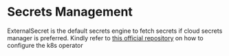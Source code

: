 # Secrets Management
ExternalSecret is the default secrets engine to fetch secrets if cloud secrets manager is preferred. Kindly refer to [this official repository](https://github.com/external-secrets/external-secrets) on how to configure the k8s operator